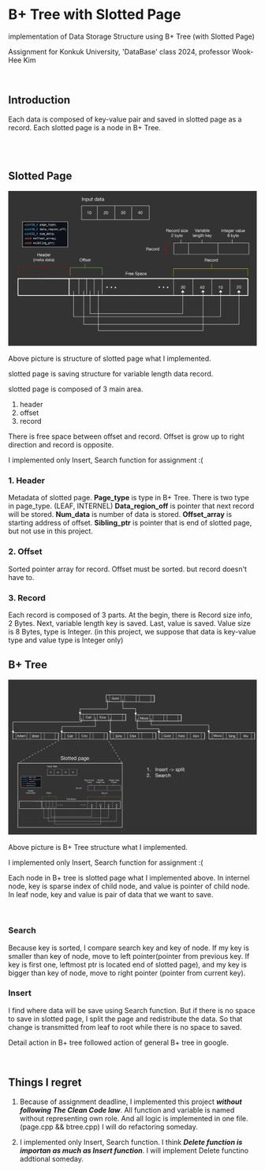 # B+ Tree with Slotted Page

implementation of Data Storage Structure using B+ Tree (with Slotted Page)

Assignment for Konkuk University, 'DataBase' class 2024,  professor Wook-Hee Kim


</br>

## Introduction

Each data is composed of key-value pair and saved in slotted page as a record. 
Each slotted page is a node in B+ Tree. 


</br>
</br>

## Slotted Page
![slotted page](images/데이터베이스-570.jpg)

Above picture is structure of slotted page what I implemented.

slotted page is saving structure for variable length data record. 

slotted page is composed of 3 main area.
1. header
2. offset
3. record

There is free space between offset and record. Offset is grow up to right direction and record is opposite.

I implemented only Insert, Search function for assignment :(

### 1. Header 
Metadata of slotted page. __Page_type__ is type in B+ Tree. There is two type in page_type. (LEAF, INTERNEL) __Data_region_off__ is pointer that next record will be stored. __Num_data__ is number of data is stored. __Offset_array__ is starting address of offset. __Sibling_ptr__ is pointer that is end of slotted page, but not use in this project.


### 2. Offset
Sorted pointer array for record. Offset must be sorted. but record doesn't have to.


### 3. Record
Each record is composed of 3 parts. At the begin, there is Record size info, 2 Bytes. Next, variable length key is saved. Last, value is saved. Value size is 8 Bytes, type is Integer. (in this project, we suppose that data is key-value type and value type is Integer only)


## B+ Tree
![b+ tree](images/데이터베이스-571.jpg)


Above picture is B+ Tree structure what I implemented.

I implemented only Insert, Search function for assignment :(

Each node in B+ tree is slotted page what I implemented above. In internel node, key is sparse index of child node, and value is pointer of child node. In leaf node, key and value is pair of data that we want to save.

</br>

### Search
Because key is sorted, I compare search key and key of node. If my key is smaller than key of node, move to left pointer(pointer from previous key. If key is first one, leftmost ptr is located end of slotted page), and my key is bigger than key of node, move to right pointer (pointer from current key).

### Insert 
I find where data will be save using Search function. But if there is no space to save in slotted page, I split the page and redistribute the data. So that change is transmitted from leaf to root while there is no space to saved. 

Detail action in B+ tree followed action of general B+ tree in google.

</br>

## Things I regret

1. Because of assignment deadline, I implemented this project ***without following The Clean Code law***. All function and variable is named without representing own role. And all logic is implemented in one file. (page.cpp && btree.cpp) I will do  refactoring someday.

2. I implemented only Insert, Search function. I think ***Delete function is importan as much as Insert function***. I will implement Delete functino addtional someday.



